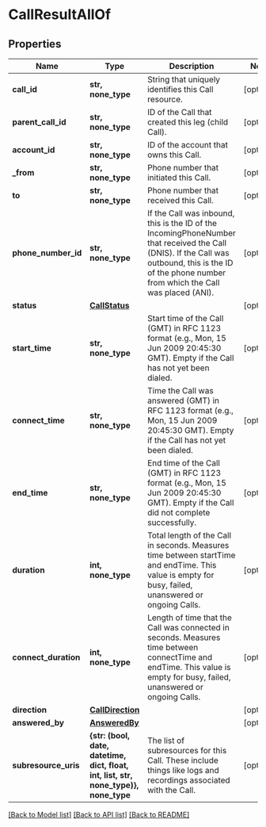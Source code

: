 # CallResultAllOf

## Properties
Name | Type | Description | Notes
------------ | ------------- | ------------- | -------------
**call_id** | **str, none_type** | String that uniquely identifies this Call resource. | [optional] 
**parent_call_id** | **str, none_type** | ID of the Call that created this leg (child Call). | [optional] 
**account_id** | **str, none_type** | ID of the account that owns this Call. | [optional] 
**_from** | **str, none_type** | Phone number that initiated this Call. | [optional] 
**to** | **str, none_type** | Phone number that received this Call. | [optional] 
**phone_number_id** | **str, none_type** | If the Call was inbound, this is the ID of the IncomingPhoneNumber that received the Call (DNIS). If the Call was outbound, this is the ID of the phone number from which the Call was placed (ANI). | [optional] 
**status** | [**CallStatus**](CallStatus.md) |  | [optional] 
**start_time** | **str, none_type** | Start time of the Call (GMT) in RFC 1123 format (e.g., Mon, 15 Jun 2009 20:45:30 GMT). Empty if the Call has not yet been dialed. | [optional] 
**connect_time** | **str, none_type** | Time the Call was answered (GMT) in RFC 1123 format (e.g., Mon, 15 Jun 2009 20:45:30 GMT). Empty if the Call has not yet been dialed. | [optional] 
**end_time** | **str, none_type** | End time of the Call (GMT) in RFC 1123 format (e.g., Mon, 15 Jun 2009 20:45:30 GMT). Empty if the Call did not complete successfully. | [optional] 
**duration** | **int, none_type** | Total length of the Call in seconds. Measures time between startTime and endTime. This value is empty for busy, failed, unanswered or ongoing Calls. | [optional] 
**connect_duration** | **int, none_type** | Length of time that the Call was connected in seconds. Measures time between connectTime and endTime. This value is empty for busy, failed, unanswered or ongoing Calls. | [optional] 
**direction** | [**CallDirection**](CallDirection.md) |  | [optional] 
**answered_by** | [**AnsweredBy**](AnsweredBy.md) |  | [optional] 
**subresource_uris** | **{str: (bool, date, datetime, dict, float, int, list, str, none_type)}, none_type** | The list of subresources for this Call. These include things like logs and recordings associated with the Call. | [optional] 

[[Back to Model list]](../README.md#documentation-for-models) [[Back to API list]](../README.md#documentation-for-api-endpoints) [[Back to README]](../README.md)



